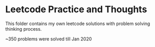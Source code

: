 # Leetcode Practice and Thoughts
This folder contains my own leetcode solutions with problem solving thinking process.

~350 problems were solved till Jan 2020
